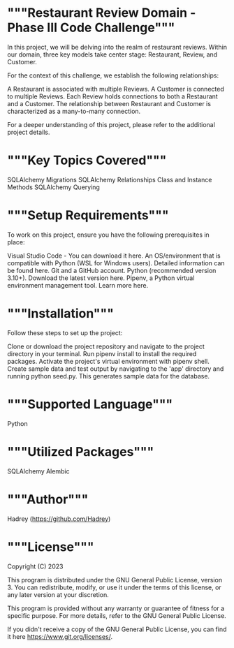 # """Restaurant Review Domain - Phase III Code Challenge"""

In this project, we will be delving into the realm of restaurant reviews. Within our domain, three key models take center stage: Restaurant, Review, and Customer.

For the context of this challenge, we establish the following relationships:

A Restaurant is associated with multiple Reviews.
A Customer is connected to multiple Reviews.
Each Review holds connections to both a Restaurant and a Customer.
The relationship between Restaurant and Customer is characterized as a many-to-many connection.

For a deeper understanding of this project, please refer to the additional project details.

# """Key Topics Covered"""
SQLAlchemy Migrations
SQLAlchemy Relationships
Class and Instance Methods
SQLAlchemy Querying


# """Setup Requirements"""
To work on this project, ensure you have the following prerequisites in place:

Visual Studio Code - You can download it here.
An OS/environment that is compatible with Python (WSL for Windows users). Detailed information can be found here.
Git and a GitHub account.
Python (recommended version 3.10+). Download the latest version here.
Pipenv, a Python virtual environment management tool. Learn more here.

# """Installation"""
Follow these steps to set up the project:

Clone or download the project repository and navigate to the project directory in your terminal.
Run pipenv install to install the required packages.
Activate the project's virtual environment with pipenv shell.
Create sample data and test output by navigating to the 'app' directory and running python seed.py. This generates sample data for the database.

#  """Supported Language"""
Python


# """Utilized Packages"""
SQLAlchemy
Alembic


# """Author"""
Hadrey (https://github.com/Hadrey)



# """License"""
Copyright (C) 2023

This program is distributed under the GNU General Public License, version 3. You can redistribute, modify, or use it under the terms of this license, or any later version at your discretion.

This program is provided without any warranty or guarantee of fitness for a specific purpose. For more details, refer to the GNU General Public License.

If you didn't receive a copy of the GNU General Public License, you can find it here <https://www.git.org/licenses/>.
